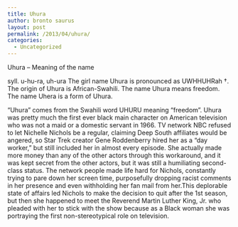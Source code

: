 ```yaml
---
title: Uhura
author: bronto saurus
layout: post
permalink: /2013/04/uhura/
categories:
  - Uncategorized
---
```

Uhura &#8211; Meaning of the name

syll. u-hu-ra, uh-ura The girl name Uhura is pronounced as UWHHUHRah †. The origin of Uhura is African-Swahili. The name Uhura means freedom. The name Uhera is a form of Uhura.

&#8220;Uhura&#8221; comes from the Swahili word UHURU meaning &#8220;freedom&#8221;. Uhura was pretty much the first ever black main character on American television who was not a maid or a domestic servant in 1966. TV network NBC refused to let Nichelle Nichols be a regular, claiming Deep South affiliates would be angered, so Star Trek creator Gene Roddenberry hired her as a &#8220;day worker,&#8221; but still included her in almost every episode. She actually made more money than any of the other actors through this workaround, and it was kept secret from the other actors, but it was still a humiliating second-class status. The network people made life hard for Nichols, constantly trying to pare down her screen time, purposefully dropping racist comments in her presence and even withholding her fan mail from her.This deplorable state of affairs led Nichols to make the decision to quit after the 1st season, but then she happened to meet the Reverend Martin Luther King, Jr. who pleaded with her to stick with the show because as a Black woman she was portraying the first non-stereotypical role on television.